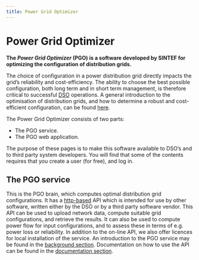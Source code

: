 ```yaml
---
title: Power Grid Optimizer
---
```

# Power Grid Optimizer


**The *Power Grid Optimizer* (PGO) is a software developed by SINTEF for optimizing the configuration of distribution grids.**

The choice of configuration in a power distribution grid directly impacts the grid’s reliability and cost-efficiency. The ability to choose the best possible configuration, both long term and in short term management, is therefore critical to successful [DSO](http://energywiki.eyp.org/view/Distribution_System_Operators_(DSOs)) operations. A general introduction to the optimisation of distribution grids, and how to determine a robust and cost-efficient configuration, can be found [here](https://pgo.sintef.no/pgo-background/).

The Power Grid Optimizer consists of two parts:

 * The PGO service.
 * The PGO web application.


The purpose of these pages is to make this software available to DSO’s and to third party system developers. You will find that some of the contents requires that you create a user (for free), and log in.

## The PGO service

This is the PGO brain, which computes optimal distribution grid configurations. It has a [http-based](https://pgosintef.azurewebsites.net/swagger/index.html) API which is intended for use by other software, written either by the DSO or by a third party software vendor. This API can be used to upload network data, compute suitable grid configurations, and retrieve the results. It can also be used to compute power flow for input configurations, and to assess these in terms of e.g. power loss or reliability.
In addition to the on-line API, we also offer licences for local installation of the service.
An introduction to the PGO service may be found in the [background section](background.md). Documentation on how to use the API can be found in the [documentation section](documentation.md).



